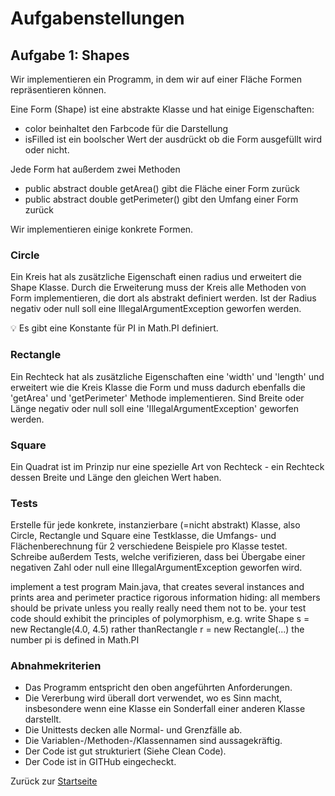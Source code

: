 # Aufgabenstellungen

## Aufgabe 1: Shapes

Wir implementieren ein Programm, in dem wir auf einer Fläche Formen repräsentieren können.

Eine Form (Shape) ist eine abstrakte Klasse und hat einige Eigenschaften:

- color beinhaltet den Farbcode für die Darstellung
- isFilled ist ein boolscher Wert der ausdrückt ob die Form ausgefüllt wird oder nicht.

Jede Form hat außerdem zwei Methoden

- public abstract double getArea() gibt die Fläche einer Form zurück
- public abstract double getPerimeter() gibt den Umfang einer Form zurück

Wir implementieren einige konkrete Formen.

### Circle

Ein Kreis hat als zusätzliche Eigenschaft einen radius und erweitert die Shape Klasse. Durch die Erweiterung muss der Kreis alle Methoden von Form implementieren, die dort als abstrakt definiert werden. Ist der Radius negativ oder null soll eine IllegalArgumentException geworfen werden.

💡 Es gibt eine Konstante für PI in Math.PI definiert.

### Rectangle

Ein Rechteck hat als zusätzliche Eigenschaften eine 'width' und 'length' und erweitert wie die Kreis Klasse die Form und muss dadurch ebenfalls die 'getArea' und 'getPerimeter' Methode implementieren. Sind Breite oder Länge negativ oder null soll eine 'IllegalArgumentException' geworfen werden.

### Square

Ein Quadrat ist im Prinzip nur eine spezielle Art von Rechteck - ein Rechteck dessen Breite und Länge den gleichen Wert haben.

### Tests

Erstelle für jede konkrete, instanzierbare (=nicht abstrakt) Klasse, also Circle, Rectangle und Square eine Testklasse, die Umfangs- und Flächenberechnung für 2 verschiedene Beispiele pro Klasse testet. Schreibe außerdem Tests, welche verifizieren, dass bei Übergabe einer negativen Zahl oder null eine IllegalArgumentException geworfen wird.

implement a test program Main.java, that creates several instances and prints area and perimeter practice rigorous information hiding: all members should be private unless you really really need them not to be. your test code should exhibit the principles of polymorphism, e.g. write Shape s = new Rectangle(4.0, 4.5) rather thanRectangle r = new Rectangle(...) the number pi is defined in Math.PI

### Abnahmekriterien

- Das Programm entspricht den oben angeführten Anforderungen.
- Die Vererbung wird überall dort verwendet, wo es Sinn macht, insbesondere wenn eine Klasse ein Sonderfall einer anderen Klasse darstellt.
- Die Unittests decken alle Normal- und Grenzfälle ab.
- Die Variablen-/Methoden-/Klassennamen sind aussagekräftig.
- Der Code ist gut strukturiert (Siehe Clean Code).
- Der Code ist in GITHub eingecheckt.

Zurück zur [Startseite](../README.md)